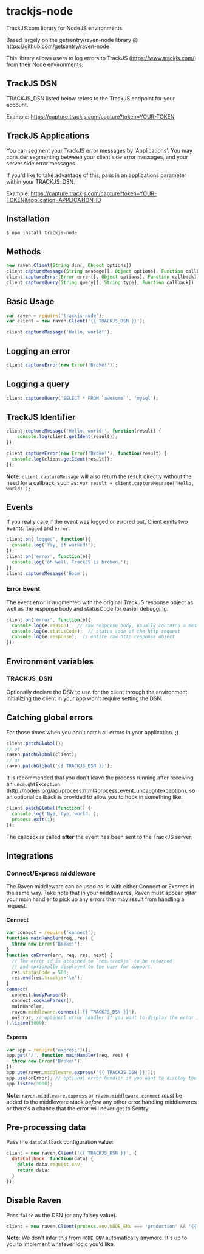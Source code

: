 # trackjs-node
TrackJS.com library for NodeJS environments

Based largely on the getsentry/raven-node library @ https://github.com/getsentry/raven-node

This library allows users to log errors to TrackJS (https://www.trackjs.com/) from their Node
environments.

## TrackJS DSN
TRACKJS_DSN listed below refers to the TrackJS endpoint for your account.

Example: https://capture.trackjs.com/capture?token=YOUR-TOKEN

## TrackJS Applications
You can segment your TrackJS error messages by 'Applications'. You may consider segmenting
between your client side error messages, and your server side error messages.

If you'd like to take advantage of this, pass in an applications parameter within your TRACKJS_DSN.

Example: https://capture.trackjs.com/capture?token=YOUR-TOKEN&application=APPLICATION-ID


## Installation
```
$ npm install trackjs-node
```

## Methods
```javascript
new raven.Client(String dsn[, Object options])
client.captureMessage(String message[[, Object options], Function callback])
client.captureError(Error error[[, Object options], Function callback])
client.captureQuery(String query[[, String type], Function callback])
```

## Basic Usage
```javascript
var raven = require('trackjs-node');
var client = new raven.Client('{{ TRACKJS_DSN }}');

client.captureMessage('Hello, world!');
```

## Logging an error
```javascript
client.captureError(new Error('Broke!'));
```

## Logging a query
```javascript
client.captureQuery('SELECT * FROM `awesome`', 'mysql');
```

## TrackJS Identifier
```javascript
client.captureMessage('Hello, world!', function(result) {
    console.log(client.getIdent(result));
});
```

```javascript
client.captureError(new Error('Broke!'), function(result) {
  console.log(client.getIdent(result));
});
```

__Note__: `client.captureMessage` will also return the result directly without the need for a callback, such as: `var result = client.captureMessage('Hello, world!');`

## Events
If you really care if the event was logged or errored out, Client emits two events, `logged` and `error`:

```javascript
client.on('logged', function(){
  console.log('Yay, it worked!');
});
client.on('error', function(e){
  console.log('oh well, TrackJS is broken.');
})
client.captureMessage('Boom');
```

### Error Event
The event error is augmented with the original TrackJS response object as well as the response body and statusCode for easier debugging.

```javascript
client.on('error', function(e){
  console.log(e.reason);  // raw response body, usually contains a message explaining the failure
  console.log(e.statusCode);  // status code of the http request
  console.log(e.response);  // entire raw http response object
});
```

## Environment variables
### TRACKJS_DSN
Optionally declare the DSN to use for the client through the environment. Initializing the client in your app won't require setting the DSN.

## Catching global errors
For those times when you don't catch all errors in your application. ;)

```javascript
client.patchGlobal();
// or
raven.patchGlobal(client);
// or
raven.patchGlobal('{{ TRACKJS_DSN }}');
```

It is recommended that you don't leave the process running after receiving an `uncaughtException` (http://nodejs.org/api/process.html#process_event_uncaughtexception), so an optional callback is provided to allow you to hook in something like:

```javascript
client.patchGlobal(function() {
  console.log('Bye, bye, world.');
  process.exit(1);
});
```

The callback is called **after** the event has been sent to the TrackJS server.

## Integrations
### Connect/Express middleware
The Raven middleware can be used as-is with either Connect or Express in the same way. Take note that in your middlewares, Raven must appear _after_ your main handler to pick up any errors that may result from handling a request.

#### Connect
```javascript
var connect = require('connect');
function mainHandler(req, res) {
  throw new Error('Broke!');
}
function onError(err, req, res, next) {
  // The error id is attached to `res.trackjs` to be returned
  // and optionally displayed to the user for support.
  res.statusCode = 500;
  res.end(res.trackjs+'\n');
}
connect(
  connect.bodyParser(),
  connect.cookieParser(),
  mainHandler,
  raven.middleware.connect('{{ TRACKJS_DSN }}'),
  onError, // optional error handler if you want to display the error id to a user
).listen(3000);
```

#### Express
```javascript
var app = require('express')();
app.get('/', function mainHandler(req, res) {
  throw new Error('Broke!');
});
app.use(raven.middleware.express('{{ TRACKJS_DSN }}'));
app.use(onError); // optional error handler if you want to display the error id to a user
app.listen(3000);
```

__Note__: `raven.middleware.express` or `raven.middleware.connect` *must* be added to the middleware stack *before* any other error handling middlewares or there's a chance that the error will never get to Sentry.


## Pre-processing data
Pass the `dataCallback` configuration value:

```javascript
client = new raven.Client('{{ TRACKJS_DSN }}', {
  dataCallback: function(data) {
    delete data.request.env;
    return data;
  }
});
```

## Disable Raven
Pass `false` as the DSN (or any falsey value).

```javascript
client = new raven.Client(process.env.NODE_ENV === 'production' && '{{ TRACKJS_DSN }}')
```

__Note__: We don't infer this from `NODE_ENV` automatically anymore. It's up to you to implement whatever logic you'd like.
